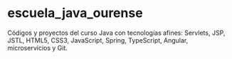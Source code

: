 # escuela_java_ourense
Códigos y proyectos del curso Java con tecnologías afines: Servlets, JSP, JSTL, HTML5, CSS3, JavaScript, Spring, TypeScript, Angular, microservicios y Git.
